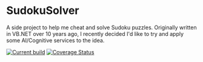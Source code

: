 # SudokuSolver

A side project to help me cheat and solve Sudoku puzzles. Originally written in VB.NET over 10 years ago, I recently decided I'd like to try and apply some AI/Cognitive services to the idea.

[![Current build](https://github.com/samsmithnz/SudokuSolver/actions/workflows/dotnet.yml/badge.svg)](https://github.com/samsmithnz/SudokuSolver/actions/workflows/dotnet.yml)
[![Coverage Status](https://coveralls.io/repos/github/samsmithnz/SudokuSolver/badge.svg?branch=main)](https://coveralls.io/github/samsmithnz/SudokuSolver?branch=main)
